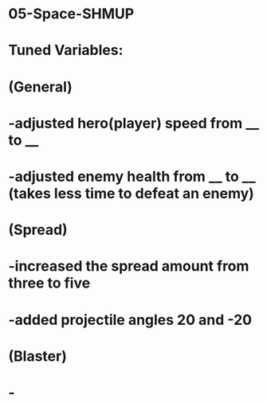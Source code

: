 # 05-Space-SHMUP
 
# Tuned Variables:
# (General)
# -adjusted hero(player) speed from __ to __
# -adjusted enemy health from __ to __ (takes less time to defeat an enemy)
# (Spread) 
# -increased the spread amount from three to five
# -added projectile angles 20 and -20
# (Blaster)
# -